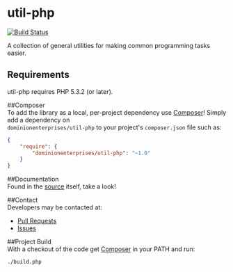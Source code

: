 # util-php
[![Build Status](https://travis-ci.org/dominionenterprises/util-php.png)](https://travis-ci.org/dominionenterprises/util-php) 


A collection of general utilities for making common programming tasks easier.

## Requirements

util-php requires PHP 5.3.2 (or later).

##Composer                                                                                                                                       
To add the library as a local, per-project dependency use [Composer](http://getcomposer.org)! Simply add a dependency on                         
`dominionenterprises/util-php` to your project's `composer.json` file such as:                                                                 
                                                                                                                                                 
```json                                                                                                                                          
{                                                                                                                                                
    "require": {                                                                                                                                 
        "dominionenterprises/util-php": "~1.0"                                                                                                 
    }                                                                                                                                            
}                                                                                                                                                
``` 
##Documentation                                                                                                                                  
Found in the [source](src/DominionEnterprises/Filterer.php) itself, take a look!                                                                 
                                                                                                                                                 
##Contact                                                                                                                                        
Developers may be contacted at:                                                                                                                  
                                                                                                                                                 
 * [Pull Requests](https://github.com/dominionenterprises/util-php/pulls)                                                                      
 * [Issues](https://github.com/dominionenterprises/util-php/issues)                                                                            
                                                                                                                                                 
##Project Build                                                                                                                                  
With a checkout of the code get [Composer](http://getcomposer.org) in your PATH and run:                                                         
                                                                                                                                                 
```bash                                                                                                                                          
./build.php  
```
